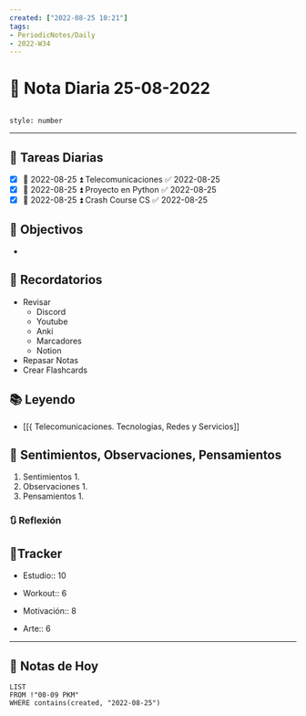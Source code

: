 ```yaml
---
created: ["2022-08-25 10:21"]
tags:
- PeriodicNotes/Daily
- 2022-W34
---
```


# 📅 Nota Diaria 25-08-2022
```toc

style: number

```

---
## 🔷 Tareas Diarias
- [x] 📅 2022-08-25 ⏫ Telecomunicaciones ✅ 2022-08-25
- [x] 📅 2022-08-25 ⏫ Proyecto en Python ✅ 2022-08-25
- [x] 📅 2022-08-25 ⏫ Crash Course CS ✅ 2022-08-25

## 🎯 Objectivos
- 
## 📕 Recordatorios
- Revisar
	- Discord
	- Youtube
	- Anki
	- Marcadores
	- Notion
- Repasar Notas
- Crear Flashcards

## 📚 Leyendo
- [[{ Telecomunicaciones. Tecnologias, Redes y Servicios]]
## 💬 Sentimientos, Observaciones, Pensamientos 
1. Sentimientos
	1. 
2. Observaciones
	1. 
3. Pensamientos
	1. 
### 🔃 Reflexión

## 🔷Tracker

- Estudio:: 10

- Workout:: 6

- Motivación:: 8

- Arte:: 6
---

## 📅 Notas de Hoy
```dataview
LIST 
FROM !"00-09 PKM" 
WHERE contains(created, "2022-08-25")
```